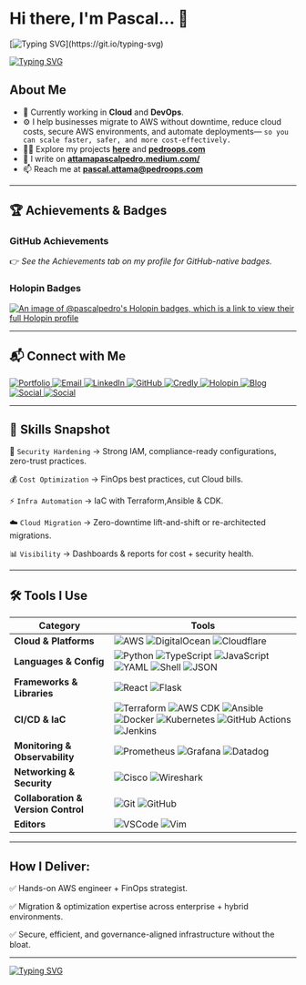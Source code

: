 # Hi there, I'm Pascal... 🤝

[![Typing SVG](https://readme-typing-svg.demolab.com?font=Fira+Code&duration=3000&pause=500&color=00FF00&center=true&vCenter=true&multiline=true&width=700&lines=Welcome+to+my+GitHub+Space!)](https://git.io/typing-svg)


[![Typing SVG](https://readme-typing-svg.demolab.com?lines=🔐+IAM+Security;💰+FinOps+Cost+Optimization;☁️+Cloud+Migration;⚡+Infrastructure+Automation;📊+Cloud+Visibility)](https://git.io/typing-svg)


## About Me
- 🔭 Currently working in **Cloud** and **DevOps**.
- ⚙ I help businesses migrate to AWS without downtime, reduce cloud costs, secure AWS environments, and automate deployments— `so you can scale faster, safer, and more cost-effectively.`
- 👨‍💻 Explore my projects **[here][github]** and **[pedroops.com][website]**
- 📝 I write on **[attamapascalpedro.medium.com/][blog]**
- 📫 Reach me at **[pascal.attama@pedroops.com][mail]**

---

## 🏆 Achievements & Badges  

### GitHub Achievements  
👉 *See the Achievements tab on my profile for GitHub-native badges.*  

### Holopin Badges  
[![An image of @pascalpedro's Holopin badges, which is a link to view their full Holopin profile](https://holopin.me/pascalpedro)](https://holopin.io/@pascalpedro)  

---

## 📬 Connect with Me  

<p>

<a href="https://www.pedroops.com">
    <img src="https://img.shields.io/badge/Portfolio-PedroOps-2E86C1?style=for-the-badge&logo=vercel&logoColor=white" alt="Portfolio"/>
  </a>
  
  <a href="mailto:pascal.attama@pedroops.com">
    <img src="https://img.shields.io/badge/Email-pascal.attama@pedroops.com-2E86C1?style=for-the-badge&logo=maildotru&logoColor=white" alt="Email"/>
  </a>

  <a href="https://www.linkedin.com/in/pascal-attama">
    <img src="https://img.shields.io/badge/LinkedIn-Pascal%20Attama-2E86C1?style=for-the-badge&logo=linkedin&logoColor=white" alt="LinkedIn"/>
  </a>

  <a href="https://github.com/pascalpedro">
    <img src="https://img.shields.io/badge/GitHub-pascalpedro-2E86C1?style=for-the-badge&logo=github&logoColor=white" alt="GitHub"/>
  </a>

  <a href="https://credly.com/users/pascal-attama">
    <img src="https://img.shields.io/badge/Certifications-Credly-2E86C1?style=for-the-badge&logo=apachecloudstack&logoColor=white" alt="Credly"/>
  </a>

  <a href="https://holopin.io/@pascalpedro">
    <img src="https://img.shields.io/badge/Badges-Holopin-2E86C1?style=for-the-badge&logo=pinboard&logoColor=white" alt="Holopin"/>
  </a>

  <a href="https://attamapascalpedro.medium.com">
    <img src="https://img.shields.io/badge/Blog-medium-2E86C1?style=for-the-badge&logo=medium&logoColor=white" alt="Blog"/>
  </a>

  <a href="https://x.com/Pascalpedro">
    <img src="https://img.shields.io/badge/Social-Twitter-2E86C1?style=for-the-badge&logo=x&logoColor=white" alt="Social"/>
  </a>

  <a href="https://www.instagram.com/pascalpedro47">
    <img src="https://img.shields.io/badge/Social-instagram-2E86C1?style=for-the-badge&logo=instagram&logoColor=white" alt="Social"/>
  </a>
</p>

---

## 🔧 Skills Snapshot 

🔐 `Security Hardening` → Strong IAM, compliance-ready configurations, zero-trust practices.

💰 `Cost Optimization` → FinOps best practices, cut Cloud bills.

⚡ `Infra Automation` → IaC with Terraform,Ansible & CDK.

☁️ `Cloud Migration` → Zero-downtime lift-and-shift or re-architected migrations.

📊 `Visibility` → Dashboards & reports for cost + security health.

---

## 🛠 Tools I Use

| Category | Tools |
|----------|-------|
| **Cloud & Platforms** | ![AWS](https://img.shields.io/badge/Amazon_AWS-232F3E?style=for-the-badge&logo=amazon-aws&logoColor=white) ![DigitalOcean](https://img.shields.io/badge/DigitalOcean-0080FF?style=for-the-badge&logo=digitalocean&logoColor=white) ![Cloudflare](https://img.shields.io/badge/Cloudflare-F38020?style=for-the-badge&logo=cloudflare&logoColor=white) |
| **Languages & Config** | ![Python](https://img.shields.io/badge/Python-3776AB?style=for-the-badge&logo=python&logoColor=white) ![TypeScript](https://img.shields.io/badge/TypeScript-3178C6?style=for-the-badge&logo=typescript&logoColor=white) ![JavaScript](https://img.shields.io/badge/JavaScript-F7DF1E?style=for-the-badge&logo=javascript&logoColor=black) ![YAML](https://img.shields.io/badge/YAML-000000?style=for-the-badge&logo=yaml&logoColor=white) ![Shell](https://img.shields.io/badge/Shell_Script-121011?style=for-the-badge&logo=gnu-bash&logoColor=white) ![JSON](https://img.shields.io/badge/JSON-000000?style=for-the-badge&logo=json&logoColor=white) |
| **Frameworks & Libraries** | ![React](https://img.shields.io/badge/react-%2320232a.svg?style=for-the-badge&logo=react&logoColor=%2361DAFB) ![Flask](https://img.shields.io/badge/flask-%23000.svg?style=for-the-badge&logo=flask&logoColor=white) |
| **CI/CD & IaC** | ![Terraform](https://img.shields.io/badge/Terraform-623CE4?style=for-the-badge&logo=terraform&logoColor=white) ![AWS CDK](https://img.shields.io/badge/AWS%20CDK-FF9900?style=for-the-badge&logo=aws&logoColor=white) ![Ansible](https://img.shields.io/badge/Ansible-000000?style=for-the-badge&logo=ansible&logoColor=white) ![Docker](https://img.shields.io/badge/Docker-2496ED?style=for-the-badge&logo=docker&logoColor=white) ![Kubernetes](https://img.shields.io/badge/Kubernetes-326ce5.svg?&style=for-the-badge&logo=kubernetes&logoColor=white) ![GitHub Actions](https://img.shields.io/badge/GitHub_Actions-2088FF?style=for-the-badge&logo=github-actions&logoColor=white) ![Jenkins](https://img.shields.io/badge/Jenkins-D24939?style=for-the-badge&logo=jenkins&logoColor=white) |
| **Monitoring & Observability** | ![Prometheus](https://img.shields.io/badge/Prometheus-E6522C?style=for-the-badge&logo=prometheus&logoColor=white) ![Grafana](https://img.shields.io/badge/Grafana-F46800?style=for-the-badge&logo=grafana&logoColor=white) ![Datadog](https://img.shields.io/badge/Datadog-632CA6?style=for-the-badge&logo=datadog&logoColor=white) | 
| **Networking & Security** | ![Cisco](https://img.shields.io/badge/Cisco-1BA0D7?style=for-the-badge&logo=cisco&logoColor=white) ![Wireshark](https://img.shields.io/badge/Wireshark-1679A7?style=for-the-badge&logo=wireshark&logoColor=white) | 
| **Collaboration & Version Control** | ![Git](https://img.shields.io/badge/Git-F05033?style=for-the-badge&logo=git&logoColor=white) ![GitHub](https://img.shields.io/badge/GitHub-181717?style=for-the-badge&logo=github&logoColor=white) | 
| **Editors** | ![VSCode](https://img.shields.io/badge/VS_Code-0078D4?style=for-the-badge&logo=visual-studio-code&logoColor=white) ![Vim](https://img.shields.io/badge/Vim-019733?style=for-the-badge&logo=vim&logoColor=white) |

---

## How I Deliver:

✅ Hands-on AWS engineer + FinOps strategist.

✅ Migration & optimization expertise across enterprise + hybrid environments.

✅ Secure, efficient, and governance-aligned infrastructure without the bloat.

---

[![Typing SVG](https://readme-typing-svg.demolab.com?lines=Available+for:;Cloud+Engineering+%26+FinOps+projects;Let's+connect+and+collaborate)](https://git.io/typing-svg)





</details>

[website]: https://www.pedroops.com
[portfolio]: https://www.pedroops.com
[mail]: pascal.attama@pedroops.com
[blog]: https://attamapascalpedro.medium.com/
[twitter]: https://x.com/Pascalpedro
[instagram]: https://instagram.com/pascalpedro47
[linkedin]: https://linkedin.com/in/pascal-attama/
[facebook]: https://www.facebook.com/pascalpedro.attama
[github]: https://github.com/Pascalpedro
[credly]: https://www.credly.com/users/pascal-attama
